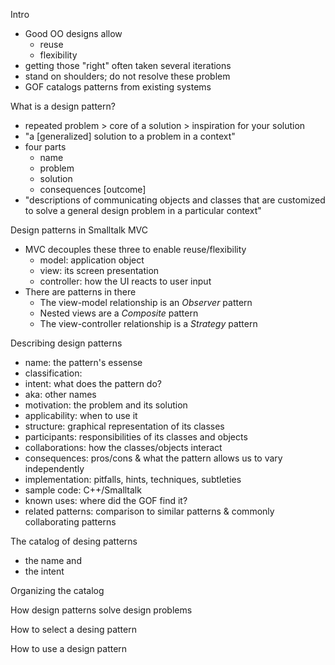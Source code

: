 
Intro

* Good OO designs allow
    * reuse
    * flexibility
* getting those "right" often taken several iterations
* stand on shoulders; do not resolve these problem
* GOF catalogs patterns from existing systems

What is a design pattern? 

* repeated problem > core of a solution > inspiration for your solution
* "a [generalized] solution to a problem in a context"
* four parts
    * name
    * problem
    * solution
    * consequences [outcome]
* "descriptions of communicating objects and classes that are customized to solve a general design problem in a particular context"

Design patterns in Smalltalk MVC

* MVC decouples these three to enable reuse/flexibility
    * model: application object
    * view: its screen presentation
    * controller: how the UI reacts to user input
* There are patterns in there
    * The view-model relationship is an *Observer* pattern
    * Nested views are a *Composite* pattern
    * The view-controller relationship is a *Strategy* pattern

Describing design patterns

* name: the pattern's essense 
* classification: 
* intent: what does the pattern do?
* aka: other names
* motivation: the problem and its solution
* applicability: when to use it
* structure: graphical representation of its classes
* participants: responsibilities of its classes and objects
* collaborations: how the classes/objects interact
* consequences: pros/cons & what the pattern allows us to vary independently
* implementation: pitfalls, hints, techniques, subtleties
* sample code: C++/Smalltalk
* known uses: where did the GOF find it?
* related patterns: comparison to similar patterns & commonly collaborating patterns

The catalog of desing patterns

* the name and 
* the intent

Organizing the catalog

How design patterns solve design problems

How to select a desing pattern

How to use a design pattern


